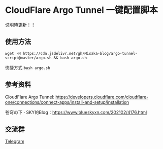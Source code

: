 # CloudFlare Argo Tunnel 一键配置脚本

说明待更新！！

## 使用方法

```shell
wget -N https://cdn.jsdelivr.net/gh/Misaka-blog/argo-tunnel-script@master/argo.sh && bash argo.sh
```

快捷方式 `bash argo.sh`

## 参考资料

CloudFlare Argo Tunnel: https://developers.cloudflare.com/cloudflare-one/connections/connect-apps/install-and-setup/installation

苍穹の下 · SKY的Blog：https://www.blueskyxn.com/202102/4176.html

## 交流群

[Telegram](https://t.me/misakanetcn)
